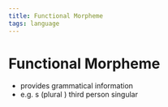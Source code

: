 ```yaml
---
title: Functional Morpheme
tags: language
---
```


# Functional Morpheme
- provides grammatical information
- e.g. s (plural ) third person singular
















































